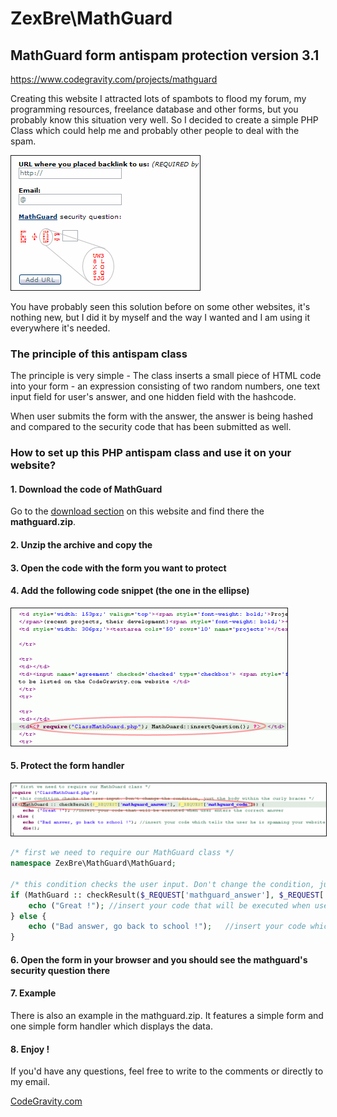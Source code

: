 # ZexBre\MathGuard

## MathGuard form antispam protection version 3.1

<https://www.codegravity.com/projects/mathguard>

Creating this website I attracted lots of spambots to flood my forum, my
programming resources, freelance database and other forms, but you probably
know this situation very well. So I decided to create a simple PHP Class
which could help me and probably other people to deal with the spam.

<p><img src="img/mathguard301.gif" border="1" alt="" /></p>

You have probably seen this solution before on some other websites, it's nothing
new, but I did it by myself and the way I wanted and I am using it everywhere
it's needed.

### The principle of this antispam class

The principle is very simple - The class inserts a small piece of HTML code into
your form - an expression consisting of two random numbers, one text input field
for user's answer, and one hidden field with the hashcode.

When user submits the form with the answer, the answer is being hashed and
compared to the security code that has been submitted as well.

### How to set up this PHP antispam class and use it on your website?

#### 1. Download the code of MathGuard

Go to the [download section](https://www.codegravity.com/download/) on this
website and find there the **mathguard.zip**.

#### 2. Unzip the archive and copy the

#### 3. Open the code with the form you want to protect

#### 4. Add the following code snippet (the one in the ellipse)

<p><img src="img/mathguard02.gif" border="1" alt="" /></p>

#### 5. Protect the form handler

<p><img src="img/mathguard03.gif" border="1" alt="" /></p>

```php
/* first we need to require our MathGuard class */
namespace ZexBre\MathGuard\MathGuard;

/* this condition checks the user input. Don't change the condition, just the body within the curly braces */
if (MathGuard :: checkResult($_REQUEST['mathguard_answer'], $_REQUEST['mathguard_code'])) {
    echo ("Great !"); //insert your code that will be executed when user enters the correct answer
} else {
    echo ("Bad answer, go back to school !");	//insert your code which tells the user he is spamming your website
}
```

#### 6. Open the form in your browser and you should see the mathguard's security question there

#### 7. Example

There is also an example in the mathguard.zip. It features a simple form and one
simple form handler which displays the data.

#### 8. Enjoy !

If you'd have any questions, feel free to write to the comments or directly to
my email.

[CodeGravity.com](https://www.CodeGravity.com)
